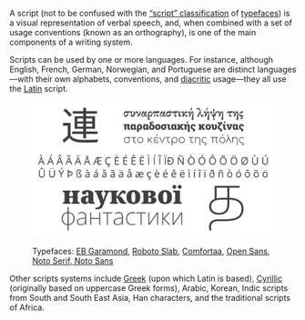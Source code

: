 A script (not to be confused with the [“script” classification](/glossary/script_typeface_style) of [typefaces](/glossary/typeface)) is a visual representation of verbal speech, and, when combined with a set of usage conventions (known as an orthography), is one of the main components of a writing system.

Scripts can be used by one or more languages. For instance, although English, French, German, Norwegian, and Portuguese are distinct languages—with their own alphabets, conventions, and [diacritic](/glossary/diacritic_accent_marks) usage—they all use the [Latin](/glossary/latin) script.

<figure>

![A montage of multiple scripts from around the world.](images/thumbnail.svg)

<figcaption>Typefaces: <a href="https://fonts.google.com/specimen/EB+Garamond">EB Garamond</a>, <a href="https://fonts.google.com/specimen/Roboto+Slab">Roboto Slab</a>, <a href="https://fonts.google.com/specimen/Comfortaa">Comfortaa</a>, <a href="https://fonts.google.com/specimen/Open+Sans">Open Sans</a>, <a href="https://fonts.google.com/noto/fonts">Noto Serif, Noto Sans</a></figcaption>

</figure>

Other scripts systems include [Greek](/glossary/greek_script) (upon which Latin is based), [Cyrillic](/glossary/cyrillic) (originally based on uppercase Greek forms), Arabic, Korean, Indic scripts from South and South East Asia, Han characters, and the traditional scripts of Africa.
